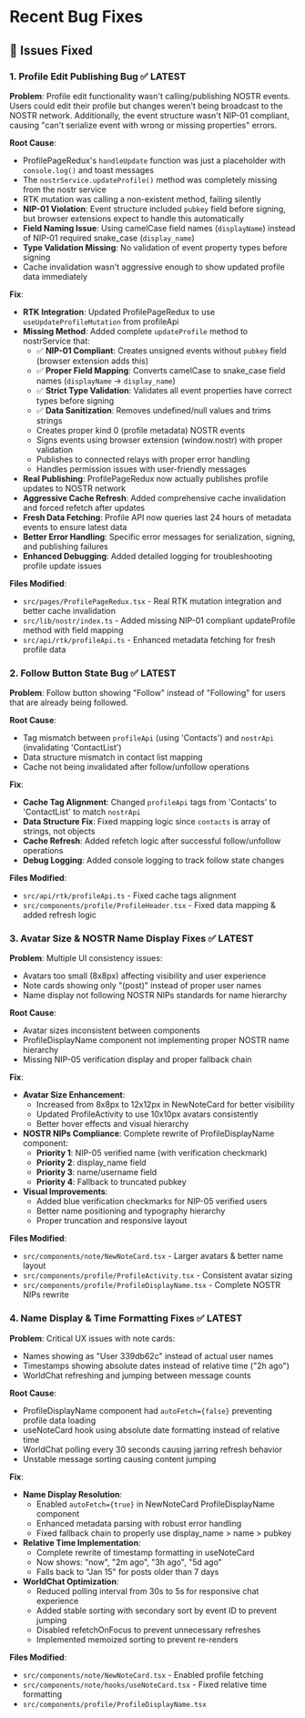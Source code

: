 # Recent Bug Fixes

## 🔧 Issues Fixed

### 1. **Profile Edit Publishing Bug** ✅ LATEST
**Problem**: Profile edit functionality wasn't calling/publishing NOSTR events. Users could edit their profile but changes weren't being broadcast to the NOSTR network. Additionally, the event structure wasn't NIP-01 compliant, causing "can't serialize event with wrong or missing properties" errors.

**Root Cause**: 
- ProfilePageRedux's `handleUpdate` function was just a placeholder with `console.log()` and toast messages
- The `nostrService.updateProfile()` method was completely missing from the nostr service
- RTK mutation was calling a non-existent method, failing silently
- **NIP-01 Violation**: Event structure included `pubkey` field before signing, but browser extensions expect to handle this automatically
- **Field Naming Issue**: Using camelCase field names (`displayName`) instead of NIP-01 required snake_case (`display_name`)
- **Type Validation Missing**: No validation of event property types before signing
- Cache invalidation wasn't aggressive enough to show updated profile data immediately

**Fix**:
- **RTK Integration**: Updated ProfilePageRedux to use `useUpdateProfileMutation` from profileApi
- **Missing Method**: Added complete `updateProfile` method to nostrService that:
  - ✅ **NIP-01 Compliant**: Creates unsigned events without `pubkey` field (browser extension adds this)
  - ✅ **Proper Field Mapping**: Converts camelCase to snake_case field names (`displayName` → `display_name`)
  - ✅ **Strict Type Validation**: Validates all event properties have correct types before signing
  - ✅ **Data Sanitization**: Removes undefined/null values and trims strings
  - Creates proper kind 0 (profile metadata) NOSTR events
  - Signs events using browser extension (window.nostr) with proper validation
  - Publishes to connected relays with proper error handling
  - Handles permission issues with user-friendly messages
- **Real Publishing**: ProfilePageRedux now actually publishes profile updates to NOSTR network
- **Aggressive Cache Refresh**: Added comprehensive cache invalidation and forced refetch after updates
- **Fresh Data Fetching**: Profile API now queries last 24 hours of metadata events to ensure latest data
- **Better Error Handling**: Specific error messages for serialization, signing, and publishing failures
- **Enhanced Debugging**: Added detailed logging for troubleshooting profile update issues

**Files Modified**: 
- `src/pages/ProfilePageRedux.tsx` - Real RTK mutation integration and better cache invalidation
- `src/lib/nostr/index.ts` - Added missing NIP-01 compliant updateProfile method with field mapping
- `src/api/rtk/profileApi.ts` - Enhanced metadata fetching for fresh profile data

### 2. **Follow Button State Bug** ✅ LATEST
**Problem**: Follow button showing "Follow" instead of "Following" for users that are already being followed.

**Root Cause**: 
- Tag mismatch between `profileApi` (using 'Contacts') and `nostrApi` (invalidating 'ContactList')
- Data structure mismatch in contact list mapping  
- Cache not being invalidated after follow/unfollow operations

**Fix**:
- **Cache Tag Alignment**: Changed `profileApi` tags from 'Contacts' to 'ContactList' to match `nostrApi`
- **Data Structure Fix**: Fixed mapping logic since `contacts` is array of strings, not objects
- **Cache Refresh**: Added refetch logic after successful follow/unfollow operations
- **Debug Logging**: Added console logging to track follow state changes

**Files Modified**: 
- `src/api/rtk/profileApi.ts` - Fixed cache tags alignment
- `src/components/profile/ProfileHeader.tsx` - Fixed data mapping & added refresh logic

### 3. **Avatar Size & NOSTR Name Display Fixes** ✅ LATEST
**Problem**: Multiple UI consistency issues:
- Avatars too small (8x8px) affecting visibility and user experience
- Note cards showing only "(post)" instead of proper user names
- Name display not following NOSTR NIPs standards for name hierarchy

**Root Cause**: 
- Avatar sizes inconsistent between components
- ProfileDisplayName component not implementing proper NOSTR name hierarchy
- Missing NIP-05 verification display and proper fallback chain

**Fix**:
- **Avatar Size Enhancement**: 
  - Increased from 8x8px to 12x12px in NewNoteCard for better visibility
  - Updated ProfileActivity to use 10x10px avatars consistently
  - Better hover effects and visual hierarchy
- **NOSTR NIPs Compliance**: Complete rewrite of ProfileDisplayName component:
  - **Priority 1**: NIP-05 verified name (with verification checkmark)
  - **Priority 2**: display_name field  
  - **Priority 3**: name/username field
  - **Priority 4**: Fallback to truncated pubkey
- **Visual Improvements**:
  - Added blue verification checkmarks for NIP-05 verified users
  - Better name positioning and typography hierarchy
  - Proper truncation and responsive layout

**Files Modified**: 
- `src/components/note/NewNoteCard.tsx` - Larger avatars & better name layout
- `src/components/profile/ProfileActivity.tsx` - Consistent avatar sizing
- `src/components/profile/ProfileDisplayName.tsx` - Complete NOSTR NIPs rewrite

### 4. **Name Display & Time Formatting Fixes** ✅ LATEST
**Problem**: Critical UX issues with note cards:
- Names showing as "User 339db62c" instead of actual user names
- Timestamps showing absolute dates instead of relative time ("2h ago")
- WorldChat refreshing and jumping between message counts

**Root Cause**: 
- ProfileDisplayName component had `autoFetch={false}` preventing profile data loading
- useNoteCard hook using absolute date formatting instead of relative time
- WorldChat polling every 30 seconds causing jarring refresh behavior
- Unstable message sorting causing content jumping

**Fix**:
- **Name Display Resolution**:
  - Enabled `autoFetch={true}` in NewNoteCard ProfileDisplayName component
  - Enhanced metadata parsing with robust error handling
  - Fixed fallback chain to properly use display_name > name > pubkey
- **Relative Time Implementation**:
  - Complete rewrite of timestamp formatting in useNoteCard
  - Now shows: "now", "2m ago", "3h ago", "5d ago"
  - Falls back to "Jan 15" for posts older than 7 days
- **WorldChat Optimization**:
  - Reduced polling interval from 30s to 5s for responsive chat experience
  - Added stable sorting with secondary sort by event ID to prevent jumping
  - Disabled refetchOnFocus to prevent unnecessary refreshes
  - Implemented memoized sorting to prevent re-renders

**Files Modified**: 
- `src/components/note/NewNoteCard.tsx` - Enabled profile fetching
- `src/components/note/hooks/useNoteCard.tsx` - Fixed relative time formatting
- `src/components/profile/ProfileDisplayName.tsx`